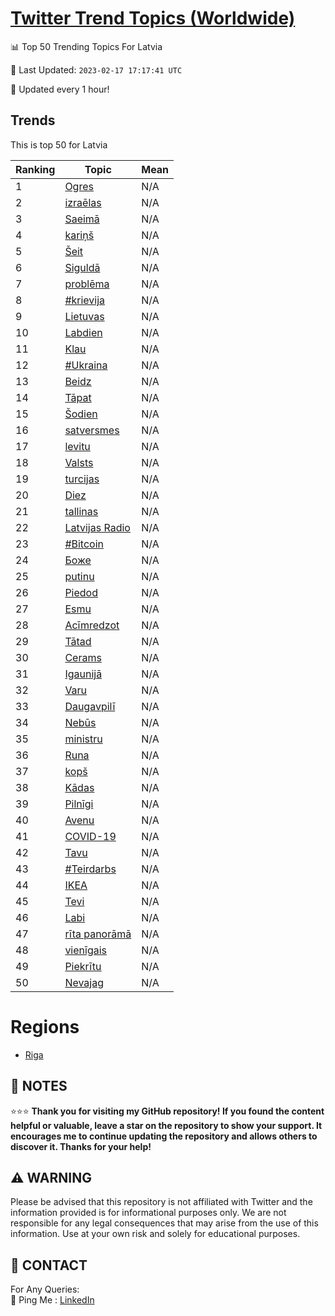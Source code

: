[Twitter Trend Topics (Worldwide)](https://github.com/ErcinDedeoglu/Twitter-Trend-Topics)
==========


📊 Top 50 Trending Topics For Latvia

📆 Last Updated: `2023-02-17 17:17:41 UTC`

🔧 Updated every 1 hour!


## Trends

This is top 50 for Latvia

| Ranking | Topic | Mean |
| ------- | ------------ | ------------ |
| 1 | [Ogres](http://twitter.com/search?q=Ogres) | N/A |
| 2 | [izraēlas](http://twitter.com/search?q=izra%c4%93las) | N/A |
| 3 | [Saeimā](http://twitter.com/search?q=Saeim%c4%81) | N/A |
| 4 | [kariņš](http://twitter.com/search?q=kari%c5%86%c5%a1) | N/A |
| 5 | [Šeit](http://twitter.com/search?q=%c5%a0eit) | N/A |
| 6 | [Siguldā](http://twitter.com/search?q=Siguld%c4%81) | N/A |
| 7 | [problēma](http://twitter.com/search?q=probl%c4%93ma) | N/A |
| 8 | [#krievija](http://twitter.com/search?q=%23krievija) | N/A |
| 9 | [Lietuvas](http://twitter.com/search?q=Lietuvas) | N/A |
| 10 | [Labdien](http://twitter.com/search?q=Labdien) | N/A |
| 11 | [Klau](http://twitter.com/search?q=Klau) | N/A |
| 12 | [#Ukraina](http://twitter.com/search?q=%23Ukraina) | N/A |
| 13 | [Beidz](http://twitter.com/search?q=Beidz) | N/A |
| 14 | [Tāpat](http://twitter.com/search?q=T%c4%81pat) | N/A |
| 15 | [Šodien](http://twitter.com/search?q=%c5%a0odien) | N/A |
| 16 | [satversmes](http://twitter.com/search?q=satversmes) | N/A |
| 17 | [levitu](http://twitter.com/search?q=levitu) | N/A |
| 18 | [Valsts](http://twitter.com/search?q=Valsts) | N/A |
| 19 | [turcijas](http://twitter.com/search?q=turcijas) | N/A |
| 20 | [Diez](http://twitter.com/search?q=Diez) | N/A |
| 21 | [tallinas](http://twitter.com/search?q=tallinas) | N/A |
| 22 | [Latvijas Radio](http://twitter.com/search?q=Latvijas+Radio) | N/A |
| 23 | [#Bitcoin](http://twitter.com/search?q=%23Bitcoin) | N/A |
| 24 | [Боже](http://twitter.com/search?q=%d0%91%d0%be%d0%b6%d0%b5) | N/A |
| 25 | [putinu](http://twitter.com/search?q=putinu) | N/A |
| 26 | [Piedod](http://twitter.com/search?q=Piedod) | N/A |
| 27 | [Esmu](http://twitter.com/search?q=Esmu) | N/A |
| 28 | [Acīmredzot](http://twitter.com/search?q=Ac%c4%abmredzot) | N/A |
| 29 | [Tātad](http://twitter.com/search?q=T%c4%81tad) | N/A |
| 30 | [Cerams](http://twitter.com/search?q=Cerams) | N/A |
| 31 | [Igaunijā](http://twitter.com/search?q=Igaunij%c4%81) | N/A |
| 32 | [Varu](http://twitter.com/search?q=Varu) | N/A |
| 33 | [Daugavpilī](http://twitter.com/search?q=Daugavpil%c4%ab) | N/A |
| 34 | [Nebūs](http://twitter.com/search?q=Neb%c5%abs) | N/A |
| 35 | [ministru](http://twitter.com/search?q=ministru) | N/A |
| 36 | [Runa](http://twitter.com/search?q=Runa) | N/A |
| 37 | [kopš](http://twitter.com/search?q=kop%c5%a1) | N/A |
| 38 | [Kādas](http://twitter.com/search?q=K%c4%81das) | N/A |
| 39 | [Pilnīgi](http://twitter.com/search?q=Piln%c4%abgi) | N/A |
| 40 | [Avenu](http://twitter.com/search?q=Avenu) | N/A |
| 41 | [COVID-19](http://twitter.com/search?q=COVID-19) | N/A |
| 42 | [Tavu](http://twitter.com/search?q=Tavu) | N/A |
| 43 | [#Teirdarbs](http://twitter.com/search?q=%23Teirdarbs) | N/A |
| 44 | [IKEA](http://twitter.com/search?q=IKEA) | N/A |
| 45 | [Tevi](http://twitter.com/search?q=Tevi) | N/A |
| 46 | [Labi](http://twitter.com/search?q=Labi) | N/A |
| 47 | [rīta panorāmā](http://twitter.com/search?q=r%c4%abta+panor%c4%81m%c4%81) | N/A |
| 48 | [vienīgais](http://twitter.com/search?q=vien%c4%abgais) | N/A |
| 49 | [Piekrītu](http://twitter.com/search?q=Piekr%c4%abtu) | N/A |
| 50 | [Nevajag](http://twitter.com/search?q=Nevajag) | N/A |



# Regions

* [Riga](</Latvia/Riga.md>)



## 📝 NOTES

⭐⭐⭐ **Thank you for visiting my GitHub repository! If you found the content helpful or valuable, leave a star on the repository to show your support. It encourages me to continue updating the repository and allows others to discover it. Thanks for your help!**


## ⚠️ WARNING

Please be advised that this repository is not affiliated with Twitter and the information provided is for informational purposes only. We are not responsible for any legal consequences that may arise from the use of this information. Use at your own risk and solely for educational purposes.


## 📨 CONTACT

 For Any Queries:  
            🏓 Ping Me : [LinkedIn](https://www.linkedin.com/in/ercindedeoglu/)
